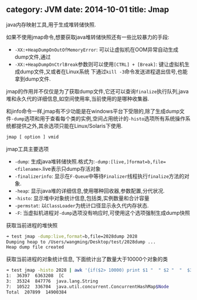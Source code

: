 category: JVM
date: 2014-10-01
title: Jmap
---
java内存映射工具,用于生成堆转储快照.

如果不使用jmap命令,想要获取java堆转储快照还有一些比较暴力的手段:
* `-XX:+HeapDumpOnOutOfMemoryError`: 可以让虚拟机在OOM异常自动生成dump文件,通过
* `-XX:+HeapDumpOnCtrlBreak`参数则可以使用`[CTRL] + [Break]`: 键让虚拟机生成dump文件,又或者在Linux系统
下通过`kill -3`命令发送进程退出信号,也能拿到dump文件.

jmap的作用并不仅仅是为了获取dump文件,它还可以查询`finalize`执行队列,java堆和永久代的详细信息,如空间使用率,当前使用的是哪种收集器.

和jinfo命令一样,jmap有不少功能是在windows平台下受限的,除了生成dump文件`-dump`选项和用于查看每个类的实例,空间占用统计的`-histo`选项所有系统操作系统都提供之外,其余选项只能在Linux/Solaris下使用.

```bash
jmap [ option ] vmid
```

jmap工具主要选项
* `-dump`: 生成java堆转储快照.格式为:`-dump:[live,]format=b,file=<filename>`.live表示只dump存活对象
* `-finalizerinfo`: 显示在`F-Queue`中等待`Finalizer`线程执行`finalize`方法的对象.
* `-heap`: 显示java堆的详细信息,使用哪种回收器,参数配置,分代状况.
* `-histo`: 显示堆中对象统计信息,包括类,实例数量和合计容量
* `-permstat`: 以`ClassLoader`为统计口径显示永久代内存状态.
* `-F`: 当虚拟机进程对`-dump`选项没有响应时,可使用这个选项强制生成dump快照

获取当前进程的堆快照
```bash
➜ test jmap -dump:live,format=b,file=2028dump 2028
Dumping heap to /Users/wangming/Desktop/test/2028dump ...
Heap dump file created
```

获取当前进程的对象统计信息, 下面统计出了数量大于10000个对象的类
```bash
➜ test jmap -histo 2028 | awk '{if($2> 10000) print $1 "  " $2 "  "  $3 "  " $4 }'
1:  36397  6363208  [C
3:  35324  847776  java.lang.String
7:  10522  336704  java.util.concurrent.ConcurrentHashMap$Node
Total  207899  14900384
```
